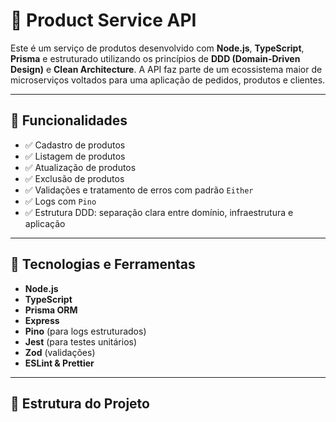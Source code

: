 # 🛒 Product Service API

Este é um serviço de produtos desenvolvido com **Node.js**, **TypeScript**, **Prisma** e estruturado utilizando os princípios de **DDD (Domain-Driven Design)** e **Clean Architecture**. A API faz parte de um ecossistema maior de microserviços voltados para uma aplicação de pedidos, produtos e clientes.

---

## 🚀 Funcionalidades

- ✅ Cadastro de produtos
- ✅ Listagem de produtos
- ✅ Atualização de produtos
- ✅ Exclusão de produtos
- ✅ Validações e tratamento de erros com padrão `Either`
- ✅ Logs com `Pino`
- ✅ Estrutura DDD: separação clara entre domínio, infraestrutura e aplicação

---

## 🧱 Tecnologias e Ferramentas

- **Node.js**
- **TypeScript**
- **Prisma ORM**
- **Express**
- **Pino** (para logs estruturados)
- **Jest** (para testes unitários)
- **Zod** (validações)
- **ESLint & Prettier**

---

## 📁 Estrutura do Projeto


